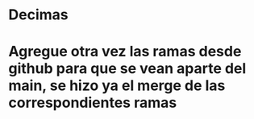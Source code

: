 # Decimas
# Agregue otra vez las ramas desde github para que se vean aparte del main, se hizo ya el merge de las correspondientes ramas
